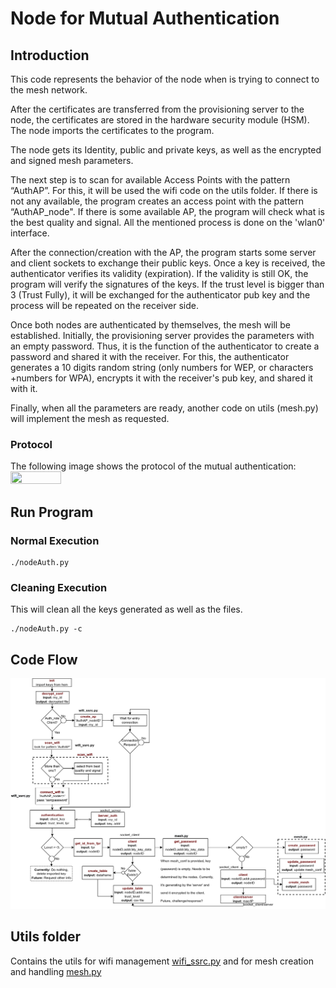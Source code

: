 # Node for Mutual Authentication

## Introduction

This code represents the behavior of the node when is trying to connect to the mesh network.

After the certificates are transferred from the provisioning server to the node, the certificates are stored in the hardware security module (HSM).  The node imports the certificates to the program.

The node gets its Identity, public and private keys, as well as the encrypted and signed mesh parameters. 

The next step is to scan for available Access Points with the pattern “AuthAP”. For this, it will be used the wifi code on the utils folder. If there is not any available, the program creates an access point with the pattern “AuthAP_node<ID>". If there is some available AP, the program will check what is the best quality and signal. All the mentioned process is done on the 'wlan0' interface. 

After the connection/creation with the AP, the program starts some server and client sockets to exchange their public keys. Once a key is received, the authenticator verifies its validity (expiration). If the validity is still OK, the program will verify the signatures of the keys. If the trust level is bigger than 3 (Trust Fully), it will be exchanged for the authenticator pub key and the process will be repeated on the receiver side. 

Once both nodes are authenticated by themselves, the mesh will be established. Initially, the provisioning server provides the parameters with an empty password. Thus, it is the function of the authenticator to create a password and shared it with the receiver. For this, the authenticator generates a 10 digits random string (only numbers for WEP, or characters +numbers for WPA), encrypts it with the receiver's pub key, and shared it with it. 

Finally, when all the parameters are ready, another code on utils (mesh.py) will implement the mesh as requested. 
### Protocol 

The following image shows the protocol of the mutual authentication:
<img src="../images/protocol.png" width="40%" height="40%"> 

## Run Program
### Normal Execution 
```
./nodeAuth.py
```

### Cleaning Execution
This will clean all the keys generated as well as the files.

```
./nodeAuth.py -c
```

## Code Flow
![Conceptual Diagram](images/node-auth.png)

## Utils folder
Contains the utils for wifi management [wifi_ssrc.py](utils/wifi_ssrc.py) and for mesh creation and handling [mesh.py](utils/mesh.py) 
